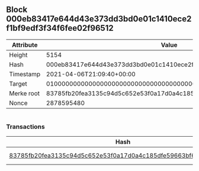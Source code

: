 ## Block 000eb83417e644d43e373dd3bd0e01c1410ece2f1bf9edf3f34f6fee02f96512

Attribute | Value
--- | ---
Height | 5154
Hash | 000eb83417e644d43e373dd3bd0e01c1410ece2f1bf9edf3f34f6fee02f96512
Timestamp | 2021-04-06T21:09:40+00:00
Target | 0100000000000000000000000000000000000000000000000000000000000000
Merke root | 83785fb20fea3135c94d5c652e53f0a17d0a4c185dfe59663bf66fdf447c56e3
Nonce | 2878595480

```

```

### Transactions

Hash | Amount
--- | ---
[83785fb20fea3135c94d5c652e53f0a17d0a4c185dfe59663bf66fdf447c56e3](83785fb20fea3135c94d5c652e53f0a17d0a4c185dfe59663bf66fdf447c56e3.md) | 10.00000000 SKEPTI 

